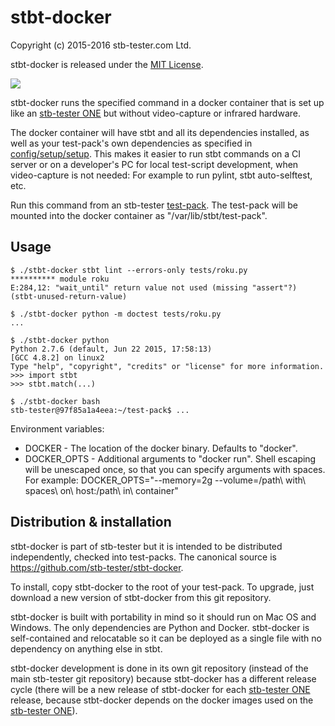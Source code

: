 stbt-docker
===========

Copyright (c) 2015-2016 stb-tester.com Ltd.

stbt-docker is released under the [MIT License].

<a href="https://travis-ci.org/stb-tester/stbt-docker">
  <img src="https://travis-ci.org/stb-tester/stbt-docker.svg?branch=master">
</a>

stbt-docker runs the specified command in a docker container that is set up
like an [stb-tester ONE] but without video-capture or infrared hardware.

The docker container will have stbt and all its dependencies installed,
as well as your test-pack's own dependencies as specified in
[config/setup/setup]. This makes it easier to run stbt commands on a CI server
or on a developer's PC for local test-script development, when video-capture
is not needed: For example to run pylint, stbt auto-selftest, etc.

Run this command from an stb-tester [test-pack]. The test-pack will be mounted
into the docker container as "/var/lib/stbt/test-pack".

Usage
-----

    $ ./stbt-docker stbt lint --errors-only tests/roku.py
    ********** module roku
    E:284,12: "wait_until" return value not used (missing "assert"?) (stbt-unused-return-value)

    $ ./stbt-docker python -m doctest tests/roku.py
    ...

    $ ./stbt-docker python
    Python 2.7.6 (default, Jun 22 2015, 17:58:13)
    [GCC 4.8.2] on linux2
    Type "help", "copyright", "credits" or "license" for more information.
    >>> import stbt
    >>> stbt.match(...)

    $ ./stbt-docker bash
    stb-tester@97f85a1a4eea:~/test-pack$ ...

Environment variables:

* DOCKER - The location of the docker binary. Defaults to "docker".
* DOCKER_OPTS - Additional arguments to "docker run". Shell escaping will be
  unescaped once, so that you can specify arguments with spaces. For example:
  DOCKER_OPTS="--memory=2g --volume=/path\ with\ spaces\ on\ host:/path\ in\ container"

Distribution & installation
---------------------------

stbt-docker is part of stb-tester but it is intended to be distributed
independently, checked into test-packs. The canonical source is
<https://github.com/stb-tester/stbt-docker>.

To install, copy stbt-docker to the root of your test-pack. To upgrade,
just download a new version of stbt-docker from this git repository.

stbt-docker is built with portability in mind so it should run on Mac OS and
Windows. The only dependencies are Python and Docker. stbt-docker is
self-contained and relocatable so it can be deployed as a single file with no
dependency on anything else in stbt.

stbt-docker development is done in its own git repository (instead of the
main stb-tester git repository) because stbt-docker has a different release
cycle (there will be a new release of stbt-docker for each [stb-tester ONE]
release, because stbt-docker depends on the docker images used on the
[stb-tester ONE]).


[MIT License]: https://github.com/stb-tester/stbt-docker/blob/master/LICENSE
[stb-tester ONE]: https://stb-tester.com/stb-tester-one
[config/setup/setup]: https://stb-tester.com/manual/advanced-configuration#customising-the-test-run-environment
[test-pack]: https://github.com/stb-tester/stb-tester-test-pack
